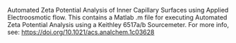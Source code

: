 Automated Zeta Potential Analysis of Inner Capillary Surfaces using Applied Electroosmotic flow.
This contains a Matlab .m file for executing Automated Zeta Potential Analysis using a Keithley 6517a/b Sourcemeter. 
For more info, see: https://doi.org/10.1021/acs.analchem.1c03628
